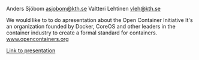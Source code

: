 Anders Sjöbom asjobom@kth.se
Valtteri Lehtinen vleh@kth.se

We would like to to do apresentation about the Open Container Initiative
It's an organization founded by Docker, CoreOS and other leaders in the container industry to create a formal standard for containers.
www.opencontainers.org

[Link to presentation](https://docs.google.com/presentation/d/18JeeRBto9YNHnHScTLUBbnX5VRTQ06l7DrPEbe8-Dls/edit?usp=sharing)